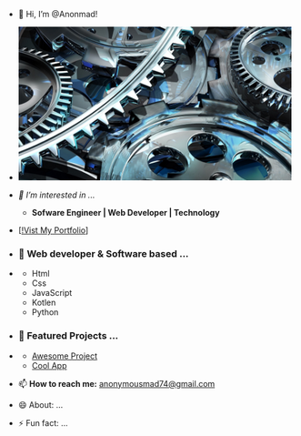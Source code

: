 - 👋 Hi, I’m @Anonmad!



- ![Profile Banner](gear_art_mechanism_68409_1920x1080.jpg)
- *👀 I’m interested in ...*
  - **Sofware Engineer | Web Developer | Technology**
  
- [[!Vist My Portfolio](https://anonmad.github.io/Cyber-Network/)]

  
- ### 🌱 Web developer & Software based ...
- - Html
  - Css
  - JavaScript
  - Kotlen
  - Python


- ### 💞️ Featured Projects ...
- - [Awesome Project](https://anonmad.github.io/Cyber-Network/)
  - [Cool App](https://anonmad.github.io/Cyber-Network/)


- 📫 **How to reach me:** anonymousmad74@gmail.com 
- 😄 About: ...
- ⚡ Fun fact: ...

<!---
Anonmad/Anonmad is a ✨ special ✨ repository because its `README.md` (this file) appears on your GitHub profile.
You can click the Preview link to take a look at your changes.
--->
